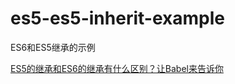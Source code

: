 # es5-es5-inherit-example
ES6和ES5继承的示例

[ES5的继承和ES6的继承有什么区别？让Babel来告诉你](https://juejin.cn/post/7000947433588916232)
